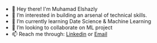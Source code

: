 - 👋 Hey there! I'm Muhamad Elshazly
- 👀 I’m interested in building an arsenal of technical skills.
- 🌱 I’m currently learning Date Science & Machine Learning
- 💞️ I’m looking to collaborate on ML project 
- 📫 Reach me through: [Linkedin](https://www.linkedin.com/in/muhamadelshazly) or [Email](muhamadsalahuldin@gmail.com)

<!---
M-ElShazly/M-ElShazly is a ✨ special ✨ repository because its `README.md` (this file) appears on your GitHub profile.
You can click the Preview link to take a look at your changes.
--->
